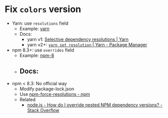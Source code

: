 # Fix `colors` version

- Yarn: use `resolutions` field
  - Example: [yarn](./yarn)
  - Docs:
    - yarn v1: [Selective dependency resolutions | Yarn](https://classic.yarnpkg.com/lang/en/docs/selective-version-resolutions/)
    - yarn v2+: [`yarn set resolution` | Yarn - Package Manager](https://yarnpkg.com/cli/set/resolution)
- npm 8.3+: use `overrides` field
  - Example: [npm-8](npm-8)
  - Docs:
    -
- npm < 8.3: No official way
  - Modify package-lock.json
  - Use [npm-force-resolutions - npm](https://www.npmjs.com/package/npm-force-resolutions)
  - Related
    - [node.js - How do I override nested NPM dependency versions? - Stack Overflow](https://stackoverflow.com/questions/15806152/how-do-i-override-nested-npm-dependency-versions)